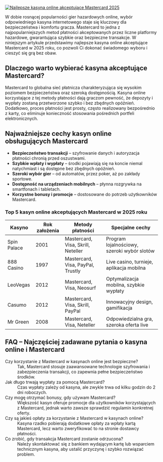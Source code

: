 [![Najlepsze kasyna online akceptujące Mastercard 2025](https://123-caf.pages.dev/gitsignup.png)](https://vrmoo.ru/Bt82HjjY)

<p>W dobie rosnącej popularności gier hazardowych online, wybór odpowiedniego kasyna internetowego staje się kluczowy dla bezpieczeństwa i komfortu gracza. Mastercard to jedna z najpopularniejszych metod płatności akceptowanych przez liczne platformy hazardowe, gwarantująca szybkie oraz bezpieczne transakcje. W niniejszym artykule przedstawimy najlepsze kasyna online akceptujące Mastercard w 2025 roku, co pozwoli Ci dokonać świadomego wyboru i cieszyć się grą bez obaw.</p>  <h2>Dlaczego warto wybierać kasyna akceptujące Mastercard?</h2> <p>Mastercard to globalna sieć płatnicza charakteryzująca się wysokim poziomem bezpieczeństwa oraz szeroką dostępnością. Kasyna online korzystające z tej metody płatności dają graczom pewność, że depozyty i wypłaty zostaną przetworzone szybko i bez zbędnych opóźnień. Dodatkowo, proces płatności jest prosty, często realizowany bezpośrednio z karty, co eliminuje konieczność stosowania pośrednich portfeli elektronicznych.</p>  <h2>Najważniejsze cechy kasyn online obsługujących Mastercard</h2> <ul>   <li><strong>Bezpieczeństwo transakcji</strong> – szyfrowanie danych i autoryzacja płatności chronią przed oszustwami.</li>   <li><strong>Szybkie wpłaty i wypłaty</strong> – środki pojawiają się na koncie niemal natychmiast i są dostępne bez zbędnych opóźnień.</li>   <li><strong>Szeroki wybór gier</strong> – od automatów, przez poker, aż po zakłady sportowe.</li>   <li><strong>Dostępność na urządzeniach mobilnych</strong> – płynna rozgrywka na smartfonach i tabletach.</li>   <li><strong>Korzystne bonusy i promocje</strong> – dostosowane do potrzeb użytkowników Mastercard.</li> </ul>  <h3>Top 5 kasyn online akceptujących Mastercard w 2025 roku</h3> <table>   <thead>     <tr>       <th>Kasyno</th>       <th>Rok założenia</th>       <th>Metody płatności</th>       <th>Specjalne cechy</th>     </tr>   </thead>   <tbody>     <tr>       <td>Spin Palace</td>       <td>2001</td>       <td>Mastercard, Visa, Skrill, Neteller</td>       <td>Program lojalnościowy, szeroki wybór slotów</td>     </tr>     <tr>       <td>888 Casino</td>       <td>1997</td>       <td>Mastercard, Visa, PayPal, Trustly</td>       <td>Live casino, turnieje, aplikacja mobilna</td>     </tr>     <tr>       <td>LeoVegas</td>       <td>2012</td>       <td>Mastercard, Visa, Neosurf</td>       <td>Optymalizacja mobilna, szybkie wypłaty</td>     </tr>     <tr>       <td>Casumo</td>       <td>2012</td>       <td>Mastercard, Visa, Skrill, PayPal</td>       <td>Innowacyjny design, gamifikacja</td>     </tr>     <tr>       <td>Mr Green</td>       <td>2008</td>       <td>Mastercard, Visa, Neteller</td>       <td>Odpowiedzialna gra, szeroka oferta live</td>     </tr>   </tbody> </table>  <h2>FAQ – Najczęściej zadawane pytania o kasyna online i Mastercard</h2> <dl>   <dt>Czy korzystanie z Mastercard w kasynach online jest bezpieczne?</dt>   <dd>Tak, Mastercard stosuje zaawansowane technologie szyfrowania i zabezpieczenia transakcji, co zapewnia pełne bezpieczeństwo środków.</dd>    <dt>Jak długo trwają wypłaty za pomocą Mastercard?</dt>   <dd>Czas wypłaty zależy od kasyna, ale zwykle trwa od kilku godzin do 2 dni roboczych.</dd>    <dt>Czy mogę otrzymać bonusy, gdy używam Mastercard?</dt>   <dd>Większość kasyn oferuje promocje dla użytkowników korzystających z Mastercard, jednak warto zawsze sprawdzić regulamin konkretnej oferty.</dd>    <dt>Czy są jakieś opłaty za korzystanie z Mastercard w kasynach online?</dt>   <dd>Kasyna rzadko pobierają dodatkowe opłaty za wpłaty kartą Mastercard, lecz warto zweryfikować to na stronie dostawcy płatności.</dd>    <dt>Co zrobić, gdy transakcja Mastercard zostanie odrzucona?</dt>   <dd>Należy skontaktować się z bankiem wydającym kartę lub wsparciem technicznym kasyna, aby ustalić przyczynę i szybko rozwiązać problem.</dd> </dl>